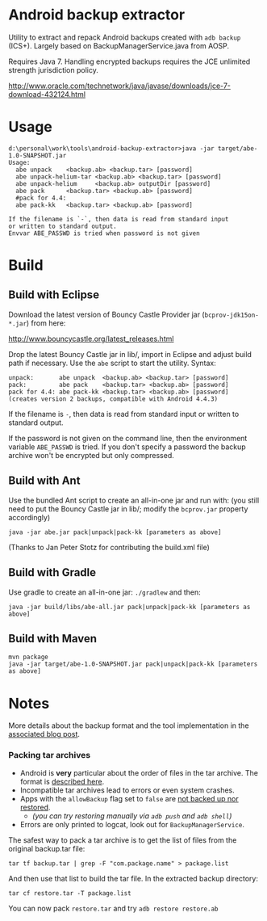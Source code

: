 Android backup extractor
========================

Utility to extract and repack Android backups created with ```adb backup``` (ICS+). 
Largely based on BackupManagerService.java from AOSP. 

Requires Java 7. Handling encrypted backups requires the JCE unlimited strength 
jurisdiction policy.

http://www.oracle.com/technetwork/java/javase/downloads/jce-7-download-432124.html

# Usage

```
d:\personal\work\tools\android-backup-extractor>java -jar target/abe-1.0-SNAPSHOT.jar
Usage:
  abe unpack    <backup.ab> <backup.tar> [password]
  abe unpack-helium-tar <backup.ab> <backup.tar> [password]
  abe unpack-helium     <backup.ab> outputDir [password]
  abe pack      <backup.tar> <backup.ab> [password]
  #pack for 4.4:
  abe pack-kk   <backup.tar> <backup.ab> [password]

If the filename is `-`, then data is read from standard input
or written to standard output.
Envvar ABE_PASSWD is tried when password is not given
```


# Build

## Build with Eclipse

Download the latest version of Bouncy Castle Provider jar 
(```bcprov-jdk15on-*.jar```) from here:

http://www.bouncycastle.org/latest_releases.html

Drop the latest Bouncy Castle jar in lib/, import in Eclipse and adjust 
build path if necessary. Use the ```abe``` script to start the utility. 
Syntax: 

	unpack:       abe unpack  <backup.ab> <backup.tar> [password]
	pack:         abe pack    <backup.tar> <backup.ab> [password]
	pack for 4.4: abe pack-kk <backup.tar> <backup.ab> [password]
    (creates version 2 backups, compatible with Android 4.4.3)

If the filename is `-`, then data is read from standard input or written to
standard output.

If the password is not given on the command line, then the environment variable
`ABE_PASSWD` is tried. If you don't specify a password the backup archive won't
be encrypted but only compressed. 

## Build with Ant

Use the bundled Ant script to create an all-in-one jar and run with: 
(you still need to put the Bouncy Castle jar in lib/; modify the 
```bcprov.jar``` property accordingly)

```java -jar abe.jar pack|unpack|pack-kk [parameters as above]```

(Thanks to Jan Peter Stotz for contributing the build.xml file)

## Build with Gradle

Use gradle to create an all-in-one jar:
```./gradlew``` and then:

```java -jar build/libs/abe-all.jar pack|unpack|pack-kk [parameters as above]```

## Build with Maven

```
mvn package
java -jar target/abe-1.0-SNAPSHOT.jar pack|unpack|pack-kk [parameters as above]
```

# Notes

More details about the backup format and the tool implementation in the [associated blog post](https://nelenkov.blogspot.de/2012/06/unpacking-android-backups.html).

### Packing tar archives

- Android is **very** particular about the order of files in the tar archive. The format is [described here](https://android.googlesource.com/platform/frameworks/base/+/4a627c71ff53a4fca1f961f4b1dcc0461df18a06).
- Incompatible tar archives lead to errors or even system crashes.
- Apps with the `allowBackup` flag set to `false` are [not backed up nor restored](https://android.googlesource.com/platform/frameworks/base/+/a858cb075d0c87e2965d401656ff2d5bc16406da).
  - *(you can try restoring manually via `adb push` and `adb shell`)*
- Errors are only printed to logcat, look out for `BackupManagerService`.

The safest way to pack a tar archive is to get the list of files from the original backup.tar file:
```shell
tar tf backup.tar | grep -F "com.package.name" > package.list
```
And then use that list to build the tar file. In the extracted backup directory:
```shell
tar cf restore.tar -T package.list
```
You can now pack `restore.tar` and try `adb restore restore.ab`
